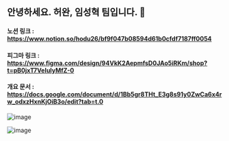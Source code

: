 ## 안녕하세요. 허완, 임성혁 팀입니다. 👋

#### 노션 링크 : https://www.notion.so/hodu26/bf9f047b08594d61b0cfdf7187ff0054
#### 피그마 링크 : https://www.figma.com/design/94VkK2AepmfsD0JAo5iRKm/shop?t=pB0jxT7VeIulyMfZ-0
#### 개요 문서 : https://docs.google.com/document/d/1Bb5gr8THt_E3g8s91y0ZwCa6x4rw_odxzHxnKjOiB3o/edit?tab=t.0

![image](https://github.com/user-attachments/assets/f42f3539-d02e-4d01-a1cf-f6f0422c6393)


![image](https://github.com/user-attachments/assets/5dd5069c-b692-4fe9-bde2-bb5b8965d3aa)

